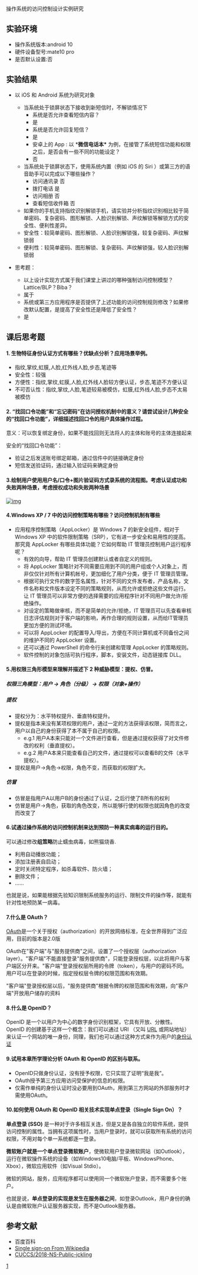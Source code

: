 操作系统的访问控制设计实例研究

## 实验环境

- 操作系统版本:android 10
- 硬件设备型号:mate10 pro
- 是否默认设置:否

## 实验结果

- 以 iOS 和 Android 系统为研究对象
  - 当系统处于锁屏状态下接收到新短信时，不解锁情况下
    - 系统是否允许查看短信内容？
    - 是
    - 系统是否允许回复短信？
    - 是
    - 安卓上的 App : 以 ***微信电话本\*** 为例，在接管了系统短信功能和权限之后，是否会有一些不同的功能设定？
    - 否
  - 当系统处于锁屏状态下，使用系统内置（例如 iOS 的 Siri ）或第三方的语音助手可以完成以下哪些操作？
    - 访问通讯录 否
    - 拨打电话 是
    - 访问相册 否
    - 查看短信收件箱 否
  - 如果你的手机支持指纹识别解锁手机，请实验并分析指纹识别相比较于简单密码、复杂密码、图形解锁、人脸识别解锁、声纹解锁等解锁方式的安全性、便利性差异。
  - 安全性：较简单密码、图形解锁、人脸识别解锁强，较复杂密码、声纹解锁弱
  - 便利性：较简单密码、图形解锁、复杂密码、声纹解锁强，较人脸识别解锁弱
- 思考题：

  - 以上设计实现方式属于我们课堂上讲过的哪种强制访问控制模型？Lattice/BLP？Biba？
  - 属于 
  - 系统或第三方应用程序是否提供了上述功能的访问控制规则修改？如果修改默认配置，是提高了安全性还是降低了安全性？
  - 是

## 课后思考题

#### 1. 生物特征身份认证方式有哪些？优缺点分析？应用场景举例。

- 指纹,掌纹,虹膜,人脸,红外线人脸,步态,笔迹等
- 安全性：较强
- 方便性：指纹,掌纹,虹膜,人脸,红外线人脸较方便认证，步态,笔迹不方便认证
- 不可否认性：指纹,掌纹,人脸,笔迹较易被模仿，虹膜,红外线人脸,步态不太易被模仿

#### 2. “找回口令功能”和“忘记密码”在访问授权机制中的意义？请尝试设计几种安全的“找回口令功能”，详细描述找回口令的用户具体操作过程。

意义：可以恢复绑定身份，如果不能找回则无法将人的主体和账号的主体连接起来

安全的“找回口令功能”：

- 验证之后发送账号绑定邮箱，通过信件中的链接确定身份
- 短信发送验证码，通过输入验证码来确定身份

#### 3.绘制用户使用用户名/口令+图片验证码方式录系统的流程图。考虑认证成功和失败两种场景，考虑授权成功和失败两种场景

[![img](https://github.com/CUCCS/2021-ns-public-Lychee00/raw/chap0x02/chap0x02/img/log_process.png)](https://github.com/CUCCS/2021-ns-public-Lychee00/blob/chap0x02/chap0x02/img/log_process.png)

#### 4.Windows XP / 7 中的访问控制策略有哪些？访问控制机制有哪些

- 应用程序控制策略（AppLocker）是 Windows 7 的新安全组件，相对于 Windows XP 中的软件限制策略（SRP），它有进一步安全和易用性的提高。那究竟 AppLocker 有哪些具体功能？它如何帮助 IT 管理员控制用户运行程序呢？
  - 有效的向导，帮助 IT 管理员创建默认或者自定义的规则。
  - 将 AppLocker 策略针对不同需要应用到不同的用户组或个人对象上，而非仅仅针对所有计算机帐号，更加细化了用户分类，便于 IT 管理员管理。
  - 根据可执行文件的数字签名属性，针对不同的文件发布者，产品名称，文件名称和文件版本设定不同的策略规则，从而允许或拒绝这些文件运行。让 IT 管理员可以非常方便的选择需要的应用程序针对不同用户做允许/拒绝操作。
  - 对设定的策略做审核，而不是简单的允许/拒绝，IT 管理员可以先查看审核日志评估规则对于客户端的影响，再作合理的规则设置，从而给IT管理员更加方便的测试环境。
  - 可以将 AppLocker 的配置导入/导出，方便在不同计算机或不同备份之间的维护不同的 AppLocker 设置。
  - 还可以通过 PowerShell 的命令行来创建和管理 AppLocker 的策略规则。
  - 软件控制的对象包括可执行程序，脚本，安装文件，动态链接库 DLL。

#### 5.用权限三角形模型来理解并描述下 2 种威胁模型：提权、仿冒。

##### 权限三角模型：用户 → 角色（分级） → 权限（对象+操作）

##### 提权

- 提权分为：水平特权提升、垂直特权提升。
- 提权是指本来没有某项权限的用户，通过一定的方法获得该权限，简而言之，用户以自己的身份获得了本不属于自己的权限。
  - e.g.1 用户A本来只能对一个文件进行查看，但是通过提权获得了对文件修改的权利（垂直提权）。
  - e.g.2 用户A本来只能查看自己的文件，通过提权可以查看B的文件（水平提权）。
- 提权是用户→角色→权限，角色不变，而获取的权限扩大。

##### 仿冒

- 仿冒是指用户A以用户B的身份通过了认证，之后行使了B所有的权利
- 仿冒是用户→角色，获取的角色改变，所以能够行使的权限也就因角色的改变而改变了

#### 6.试通过操作系统的访问控制机制来达到预防一种真实病毒的运行目的。

可以通过修改**组策略**防止蠕虫病毒，如熊猫烧香.

- 利用自动播放功能；
- 添加注册表自启动；
- 定时关闭特定程序，如杀毒软件、防火墙；
- 删除文件；
- ……

也就是说，如果能根据先验知识限制系统服务的运行、限制文件的操作等，就能有针对性地预防某一病毒。

#### 7.什么是 OAuth？

[OAuth](https://en.wikipedia.org/wiki/OAuth)是一个关于授权（authorization）的开放网络标准，在全世界得到广泛应用，目前的版本是2.0版

OAuth在"客户端"与"服务提供商"之间，设置了一个授权层（authorization layer）。"客户端"不能直接登录"服务提供商"，只能登录授权层，以此将用户与客户端区分开来。"客户端"登录授权层所用的令牌（token），与用户的密码不同。用户可以在登录的时候，指定授权层令牌的权限范围和有效期。

"客户端"登录授权层以后，"服务提供商"根据令牌的权限范围和有效期，向"客户端"开放用户储存的资料

#### 8.什么是 OpenID？

OpenID 是一个以用户为中心的数字身份识别框架，它具有开放、分散性。OpenID 的创建基于这样一个概念：我们可以通过 URI （又叫 [URL](https://baike.baidu.com/item/URL/110640) 或网站地址）来认证一个网站的唯一身份，同理，我们也可以通过这种方式来作为用户的[身份认证](https://baike.baidu.com/item/身份认证/5294713)

#### 9.试用本章所学理论分析 0Auth 和 OpenID 的区别与联系。

- OpenID只做身份认证，没有授予权限，它只实现了证明“我是我”。
- OAuth授予第三方应用访问受保护的信息的权限。
- 仅需作单纯的身份认证时没必要用到OAuth，用到第三方网站的外部服务时才需使用OAuth。

#### 10.如何使用 OAuth 和 OpenID 相关技术实现单点登录（Single Sign On）？

**单点登录 (SSO)** 是一种对于许多相互关连，但是又是各自独立的软件系统，提供访问控制的属性。当拥有这项属性时，当用户登录时，就可以获取所有系统的访问权限，不用对每个单一系统都逐一登录。

**微软账户就是一个单点登录微软账户**，使微软用户登录微软网站（如Outlook），运行在微软操作系统的设备（如Windows10电脑/平板、WindowsPhone、Xbox），微软应用软件（如Visual Stdio）。

微软的网站，服务，应用程序都可以使用同一个微软账户登录，而不需要多个账户。

也就是说，**单点登录的实现是发生在服务器之间**，如登录Outlook，用户身份的确认是由微软账户认证服务器实现，而不是Outlook服务器。

## 参考文献

- 百度百科
- [Single sign-on From Wikipedia](https://en.wikipedia.org/wiki/Single_sign-on)
- [CUCCS/2018-NS-Public-jckling](https://github.com/CUCCS/2018-NS-Public-jckling/blob/master/ns-0x02/2.md)

[1](https://github.com/CUCCS/2021-ns-public-Lychee00/blob/chap0x02/chap0x02/report02.md)